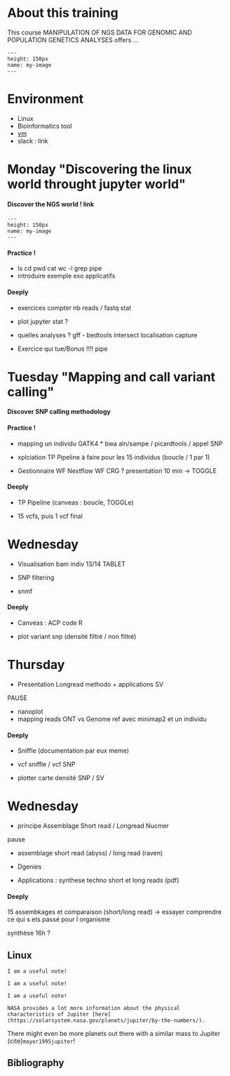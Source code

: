 # About this training

This course MANIPULATION OF NGS DATA FOR GENOMIC AND POPULATION GENETICS ANALYSES offers ...

```{figure} https://www.transmittingscience.com/wp-content/uploads/2019/09/Manipulation-of-NGS-Data-for-Genomic-and-Population-Genetics-Analyses-300x300.jpg
---
height: 150px
name: my-image
---
```

# Environment

* Linux 
* Bioinformatics tool 
* [vm](https://biosphere.france-bioinformatique.fr)
* slack : link

# Monday "Discovering the linux world throught jupyter world"

#### Discover the NGS world ! __link__

```{figure}  https://lh3.googleusercontent.com/proxy/1rPwglBhZPOjyZDv_HOvsDuZBBlHTXOj064R8O06vycCmluJzzlkSoEfiD2KPZBDuKeKQYk2XBnA02BrG0mKuqOe1qeyfaMgihpNTwk
---
height: 150px
name: my-image
---
```

#### Practice !
* ls cd pwd cat wc -l grep pipe
* introduire exemple exo applicatifs

#### Deeply

* exercices compter nb reads / fastq stat

* plot jupyter stat ?

* quelles analyses ? gff - bedtools intersect localisation capture

* Exercice qui tue/Bonus !!!! pipe


# Tuesday "Mapping and call variant calling"

#### Discover SNP calling methodology

#### Practice !

* mapping un individu GATK4 * bwa aln/sampe / picardtools / appel SNP

* xplciation TP Pipeline à faire pour les 15 individus (boucle / 1 par 1)

* Gestionnaire WF Nextflow WF CRG ? presentation 10 min -> TOGGLE

#### Deeply

* TP Pipeline (canveas : boucle, TOGGLe)

* 15 vcfs, puis 1 vcf final


# Wednesday 

* Visualisation bam indiv 13/14 TABLET

* SNP filtering

* snmf

#### Deeply

* Canveas : ACP code R

* plot variant snp (densité filtré / non filtré)



# Thursday 

* Presentation Longread methodo + applications SV

PAUSE

* nanoplot
* mapping reads ONT vs Genome ref avec minimap2 et un individu

#### Deeply 

* Sniffle (documentation par eux meme)

* vcf sniffle / vcf SNP

* plotter carte densité SNP / SV



# Wednesday

* principe Assemblage Short read / Longread Nucmer

pause

* assemblage short read (abyss) / long read (raven)

* Dgenies

* Applications : synthese techno short et long reads (pdf)

#### Deeply

15 assembkages et comparaison (short/long read) -> essayer comprendre ce qui s ets passé pour l organisme

synthèse 16h ?




## Linux

```{note}
I am a useful note!
```

```{tip}
I am a useful note!
```

```{warning}
I am a useful note!
```

```{hint}
NASA provides a lot more information about the physical characteristics of Jupiter [here](https://solarsystem.nasa.gov/planets/jupiter/by-the-numbers/).
```


There might even be more planets out there with a similar mass to Jupiter {cite}`mayor1995jupiter`!

## Bibliography

```{bibliography} references.bib
```